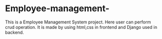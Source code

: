 # Employee-management-
This is a Employee Management System project. Here user can perform crud operation. It is made by using html,css in frontend and Django used in backend.
